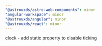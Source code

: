 ```yaml
---
"@astrouxds/astro-web-components": minor
"angular-workspace": minor
"@astrouxds/angular": minor
"@astrouxds/react": minor
---
```


clock - add static property to disable ticking
